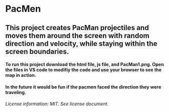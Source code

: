 # PacMen
## This project creates PacMan projectiles and moves them around the screen with random direction and velocity, while staying within the screen boundaries. 

#### To run this project download the html file, js file, and PacMan1.png. Open the files in VS code to modifiy the code and use your browser to see the map in action. 
#### In the future it would be fun if the pacmen faced the direction they were traveling. 

###### License information: MIT. See license document. 

